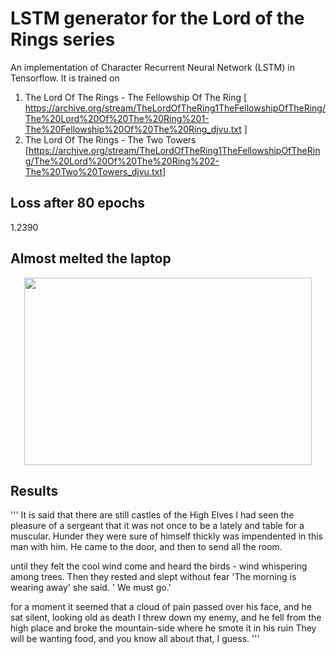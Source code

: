 # LSTM generator for the Lord of the Rings series


An implementation of Character Recurrent Neural Network (LSTM) in Tensorflow.
It is trained on 
1) The Lord Of The Rings - The Fellowship Of The Ring 
[ https://archive.org/stream/TheLordOfTheRing1TheFellowshipOfTheRing/The%20Lord%20Of%20The%20Ring%201-The%20Fellowship%20Of%20The%20Ring_djvu.txt  ]
2) The Lord Of The Rings - The Two Towers [https://archive.org/stream/TheLordOfTheRing1TheFellowshipOfTheRing/The%20Lord%20Of%20The%20Ring%202-The%20Two%20Towers_djvu.txt]


## Loss after 80 epochs
1.2390

## Almost melted the laptop
<p align="center">
  <img width="460" height="300" src="https://i.imgur.com/2E2QFAj.jpg">
</p>

## Results

'''
It is said that there are still castles of the High Elves
I had seen the pleasure of a sergeant that it was not once to be a lately and table for a muscular. Hunder they were sure of himself thickly was impendented in this man with him. He came to the door, and then to send all the room.

until they felt the cool wind come and heard the birds - wind whispering among trees. Then
they rested and slept without fear
'The morning is wearing away' she said. ' We must go.' 

 for a moment it seemed that a cloud of pain passed over his face, and he sat silent, looking old as death
 I threw down my enemy, and he fell from the high place and broke the mountain-side where he smote it in his ruin
They will be wanting food, and you know all about that, I guess.
'''
